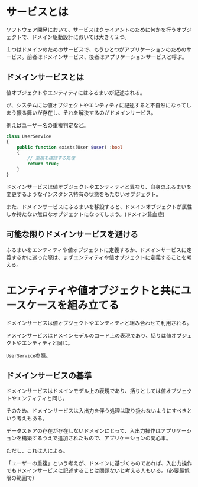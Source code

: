 # サービスとは

ソフトウェア開発において、サービスはクライアントのために何かを行うオブジェクトで、ドメイン駆動設計においては大きく２つ。

１つはドメインのためのサービスで、もうひとつがアプリケーションのためのサービス。前者はドメインサービス、後者はアプリケーションサービスと呼ぶ。

## ドメインサービスとは

値オブジェクトやエンティティにはふるまいが記述される。

が、システムには値オブジェクトやエンティティに記述すると不自然になってしまう振る舞いが存在し、それを解決するのがドメインサービス。

例えばユーザー名の重複判定など。

```php
class UserService
{
    public function exists(User $user) :bool
    {
        // 重複を確認する処理
        return true;
    }
}
```

ドメインサービスは値オブジェクトやエンティティと異なり、自身のふるまいを変更するようなインスタンス特有の状態をもたないオブジェクト。

また、ドメインサービスにふるまいを移設すると、ドメインオブジェクトが属性しか持たない無口なオブジェクトになってしまう。(ドメイン貧血症)

## 可能な限りドメインサービスを避ける

ふるまいをエンティティや値オブジェクトに定義するか、ドメインサービスに定義するかに迷った際は、まずエンティティや値オブジェクトに定義することを考える。

# エンティティや値オブジェクトと共にユースケースを組み立てる

ドメインサービスは値オブジェクトやエンティティと組み合わせて利用される。

ドメインサービスはドメインモデルのコード上の表現であり、括りは値オブジェクトやエンティティと同じ。

`UserService`参照。

## ドメインサービスの基準

ドメインサービスはドメインモデル上の表現であり、括りとしては値オブジェクトやエンティティと同じ。

そのため、ドメインサービスは入出力を伴う処理は取り扱わないようにすべきという考えもある。

データストアの存在が存在しないドメインにとって、入出力操作はアプリケーションを構築するうえで追加されたもので、アプリケーションの関心事。

ただし、これは人による。

「ユーザーの重複」という考えが、ドメインに基づくものであれば、入出力操作でもドメインサービスに記述することは問題ないと考える人もいる。（必要最低限の範囲で）